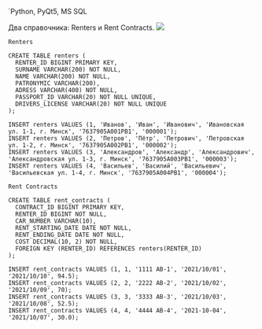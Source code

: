 `Python, PyQt5, MS SQL

Два справочника: Renters и Rent Contracts.
![](https://github.com/vetasavitskaya/famcs-csab-lab-02-reference-books-module/blob/main/Rent%20Agency%20Database%20ER%20Diagram.png)

`Renters`
```
CREATE TABLE renters (
  RENTER_ID BIGINT PRIMARY KEY,
  SURNAME VARCHAR(200) NOT NULL,
  NAME VARCHAR(200) NOT NULL,
  PATRONYMIC VARCHAR(200),
  ADRESS VARCHAR(400) NOT NULL,
  PASSPORT_ID VARCHAR(20) NOT NULL UNIQUE,
  DRIVERS_LICENSE VARCHAR(20) NOT NULL UNIQUE
);
```
```
INSERT renters VALUES (1, 'Иванов', 'Иван', 'Иванович', 'Ивановская ул. 1-1, г. Минск', '7637905A001PB1', '000001');
INSERT renters VALUES (2, 'Петров', 'Пётр', 'Петрович', 'Петровская ул. 1-2, г. Минск', '7637905A002PB1', '000002');
INSERT renters VALUES (3, 'Александров', 'Александр', 'Александрович', 'Александровская ул. 1-3, г. Минск', '7637905A003PB1', '000003');
INSERT renters VALUES (4, 'Васильев', 'Василий', 'Васильевич', 'Васильевская ул. 1-4, г. Минск', '7637905A004PB1', '000004');
```


`Rent Contracts`
```
CREATE TABLE rent_contracts (
  CONTRACT_ID BIGINT PRIMARY KEY,
  RENTER_ID BIGINT NOT NULL,
  CAR_NUMBER VARCHAR(10),
  RENT_STARTING_DATE DATE NOT NULL,
  RENT_ENDING_DATE DATE NOT NULL,
  COST DECIMAL(10, 2) NOT NULL,
  FOREIGN KEY (RENTER_ID) REFERENCES renters(RENTER_ID)
);
```
```
INSERT rent_contracts VALUES (1, 1, '1111 AB-1', '2021/10/01', '2021/10/10', 94.5);
INSERT rent_contracts VALUES (2, 2, '2222 AB-2', '2021/10/02', '2021/10/09', 70);
INSERT rent_contracts VALUES (3, 3, '3333 AB-3', '2021/10/03', '2021/10/08', 52.5);
INSERT rent_contracts VALUES (4, 4, '4444 AB-4', '2021-10-04', '2021/10/07', 30.0);
```

